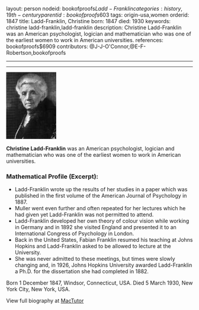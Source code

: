 layout: person
nodeid: bookofproofs$Ladd-Franklin
categories: history,19th-century
parentid: bookofproofs$603
tags: origin-usa,women
orderid: 1847
title: Ladd-Franklin, Christine
born: 1847
died: 1930
keywords: christine ladd-franklin,ladd-franklin
description: Christine Ladd-Franklin was an American psychologist, logician and mathematician who was one of the earliest women to work in American universities.
references: bookofproofs$6909
contributors: @J-J-O'Connor,@E-F-Robertson,bookofproofs

---



---

![Ladd-Franklin.jpg](https://github.com/bookofproofs/bookofproofs.github.io/blob/main/_sources/_assets/images/portraits/Ladd-Franklin.jpg?raw=true)

**Christine Ladd-Franklin** was an American psychologist, logician and mathematician who was one of the earliest women to work in American universities.

### Mathematical Profile (Excerpt):
* Ladd-Franklin wrote up the results of her studies in a paper which was published in the first volume of the American Journal of Psychology in 1887.
* Muller went even further and often repeated for her lectures which he had given yet Ladd-Franklin was not permitted to attend.
* Ladd-Franklin developed her own theory of colour vision while working in Germany and in 1892 she visited England and presented it to an International Congress of Psychology in London.
* Back in the United States, Fabian Franklin resumed his teaching at Johns Hopkins and Ladd-Franklin asked to be allowed to lecture at the University.
* She was never admitted to these meetings, but times were slowly changing and, in 1926, Johns Hopkins University awarded Ladd-Franklin a Ph.D. for the dissertation she had completed in 1882.

Born 1 December 1847, Windsor, Connecticut, USA. Died 5 March 1930, New York City, New York, USA.

View full biography at [MacTutor](https://mathshistory.st-andrews.ac.uk/Biographies/Ladd-Franklin/)
